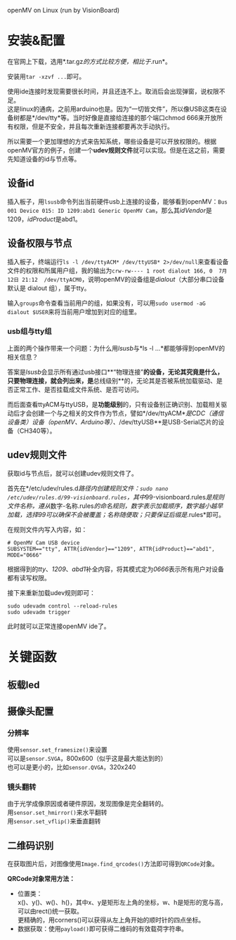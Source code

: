openMV on Linux (run by VisionBoard)

# 安装&配置

在官网上下载，选用*.tar.gz*的方式比较方便，相比于*.run*。  

安装用`tar -xzvf ...`即可。  

使用ide连接时发现需要很长时间，并且还连不上。取消后会出现弹窗，说权限不足。  
这是linux的通病，之前用arduino也是。因为“一切皆文件”，所以像USB这类在设备树都是*/dev/tty*等。当时好像是直接给连接的那个端口chmod 666来开放所有权限，但是不安全，并且每次重新连接都要再次手动执行。  

所以需要一个更加理想的方式来告知系统，哪些设备是可以开放权限的。根据openMV官方的例子，创建一个**udev规则文件**就可以实现。但是在这之前，需要先知道设备的id与节点等。  

## 设备id

插入板子，用`lsusb`命令列出当前硬件usb上连接的设备，能够看到openMV：`Bus 001 Device 015: ID 1209:abd1 Generic OpenMV Cam`，那么其*idVendor*是1209，*idProduct*是abd1。  

## 设备权限与节点

插入板子，终端运行`ls -l /dev/ttyACM* /dev/ttyUSB* 2>/dev/null`来查看设备文件的权限和所属用户组，我的输出为`crw-rw---- 1 root dialout 166, 0  7月12日 21:12  /dev/ttyACM0`，说明openMV的设备组是*dialout*（大部分串口设备默认是 dialout 组），属于tty。  

输入`groups`命令查看当前用户的组，如果没有，可以用`sudo usermod -aG dialout $USER`来将当前用户增加到对应的组里。  

### usb组与tty组

上面的两个操作带来一个问题：为什么用*lsusb*与*ls -l ...*都能够得到openMV的相关信息？  

答案是*lsusb*会显示所有通过usb接口**“物理连接”**的设备，无论其究竟是什么，只要物理连接，就会列出来，是**总线级别**的，无论其是否被系统加载驱动、是否正常工作、是否挂载成文件系统、是否可访问。  

而后面查看ttyACM与ttyUSB，是**功能级别**的，只有设备别正确识别、加载相关驱动后才会创建一个与之相关的文件作为节点，譬如*/dev/ttyACM\**是CDC（通信设备类）设备（openMV、Arduino等）、*/dev/ttyUSB\**是USB-Serial芯片的设备（CH340等）。  

## udev规则文件

获取id与节点后，就可以创建udev规则文件了。  

首先在*/etc/udev/rules.d*路径内创建规则文件：`sudo nano /etc/udev/rules.d/99-visionboard.rules`，其中*99-visionboard.rules*是规则文件名称，遵从*数字-名称.rules*的命名规则，数字表示加载顺序，数字越小越早加载，选择99可以确保不会被覆盖；名称随便取；只要保证后缀是*.rules*即可。  

在规则文件内写入内容，如：
```
# OpenMV Cam USB device
SUBSYSTEM=="tty", ATTR{idVendor}=="1209", ATTR{idProduct}=="abd1", MODE="0666"
```
根据得到的*tty*、*1209*、*abd1*补全内容，将其模式定为*0666*表示所有用户对设备都有读写权限。  

接下来重新加载udev规则即可：  
```
sudo udevadm control --reload-rules
sudo udevadm trigger
```
此时就可以正常连接openMV ide了。  

# 关键函数

## 板载led

## 摄像头配置

### 分辨率

使用`sensor.set_framesize()`来设置  
可以是`sensor.SVGA`，800x600（似乎这是最大能达到的）  
也可以是更小的，比如`sensor.QVGA`，320x240  

### 镜头翻转

由于光学成像原因或者硬件原因，发现图像是完全翻转的。  
用`sensor.set_hmirror()`来水平翻转  
用`sensor.set_vflip()`来垂直翻转  

## 二维码识别

在获取图片后，对图像使用`Image.find_qrcodes()`方法即可得到`QRCode`对象。  

**QRCode对象常用方法：**  
+ 位置类：  
	x()、y()、w()、h()，其中x、y是矩形左上角的坐标，w、h是矩形的宽与高，可以由rect()统一获取。  
	更精确的，用corners()可以获得从左上角开始的顺时针的四点坐标。  
+ 数据获取：使用`payload()`即可获得二维码的有效载荷字符串。  
